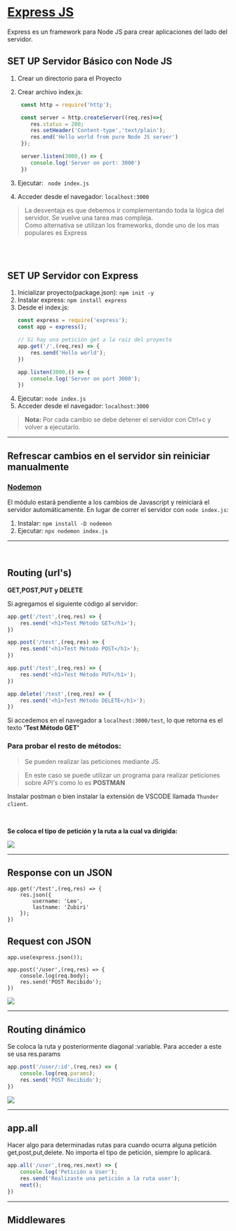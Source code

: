 # **[Express JS](http://expressjs.com/en/4x/api.html)**
Express es un framework para Node JS para crear aplicaciones del lado del servidor.

## **SET UP Servidor Básico con Node JS**

1. Crear un directorio para el Proyecto
2. Crear archivo index.js:

   ```js
    const http = require('http');

    const server = http.createServer((req,res)=>{
       res.status = 200;
       res.setHeader('Content-type','text/plain');
       res.end('Hello world from pure Node JS server')
    });

    server.listen(3000,() => { 
       console.log('Server on port: 3000')
    })
   ```
3. Ejecutar:  ``` node index.js```
4. Acceder desde el navegador: ```localhost:3000```

> La desventaja es que debemos ir complementando toda la lógica del servidor. Se vuelve una tarea mas compleja. <br> Como alternativa se utilizan los frameworks, donde uno de los mas populares es Express

<br> <br>

## **SET UP Servidor con Express**

1. Inicializar proyecto(package.json): ```npm init -y```
2. Instalar express: ```npm install express```
3. Desde el index.js:
   ```js
   const express = require('express');
   const app = express();

   // Si hay una petición get a la raiz del proyecto
   app.get('/',(req,res) => {  
       res.send('Hello world');
   })

   app.listen(3000,() => {  
       console.log('Server on port 3000');
   })
   ```
4. Ejecutar: ```node index.js```
5. Acceder desde el navegador: ```localhost:3000```

> **Nota:** Por cada cambio se debe detener el servidor con Ctrl+c y volver a ejecutarlo.

---
## **Refrescar cambios en el servidor sin reiniciar manualmente**

### [**Nodemon**](https://nodemon.io/)
El módulo estará pendiente a los cambios de Javascript y reiniciará el servidor automáticamente.
En lugar de correr el servidor con ```node index.js```:

1. Instalar: ```npm install -D nodemon```
2. Ejecutar: ```npx nodemon index.js```

---

<br>

## **Routing (url's)**

**GET,POST,PUT y DELETE**

Si agregamos el siguiente código al servidor:
```js
app.get('/test',(req,res) => {  
    res.send('<h1>Test Método GET</h1>');
})

app.post('/test',(req,res) => {  
    res.send('<h1>Test Método POST</h1>');
})

app.put('/test',(req,res) => {  
    res.send('<h1>Test Método PUT</h1>');
})

app.delete('/test',(req,res) => {  
    res.send('<h1>Test Método DELETE</h1>');
})
```
Si accedemos en el navegador a ```localhost:3000/test```, lo que retorna es el texto **'Test Método GET'**

### **Para probar el resto de métodos:**

> Se pueden realizar las peticiones mediante JS.

> En este caso se puede utilizar un programa para realizar peticiones sobre API's como lo es **POSTMAN**

Instalar postman o bien instalar la extensión de VSCODE llamada ```Thunder client```.

<br>

**Se coloca el tipo de petición y la ruta a la cual va dirigida:**

![](./documentation/img/1.jpeg)

---

## **Response con un JSON**
```JS
app.get('/test',(req,res) => {  
    res.json({
        username: 'Leo',
        lastname: 'Zubiri'
    });
})
```

## **Request con JSON**
```JS
app.use(express.json());

app.post('/user',(req,res) => {
    console.log(req.body);
    res.send('POST Recibido');
})
```
![](./documentation/img/2.jpeg)

---

## **Routing dinámico**
Se coloca la ruta y posteriormente diagonal :variable.
Para acceder a este se usa res.params

```js
app.post('/user/:id',(req,res) => {
    console.log(req.params);
    res.send('POST Recibido');
})
```

![](./documentation/img/3.jpeg)


---

## **app.all**
Hacer algo para determinadas rutas para cuando ocurra alguna petición get,post,put,delete. No importa el tipo de petición, siempre lo aplicará.

```js
app.all('/user',(req,res,next) => {
    console.log('Petición a User');
    res.send('Realizaste una petición a la ruta user');
    next();
})
```

---

## **Middlewares**

